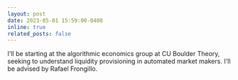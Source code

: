 ```yaml
---
layout: post
date: 2023-05-01 15:59:00-0400
inline: true
related_posts: false
---
```


I'll be starting at the algorithmic economics group at CU Boulder Theory, seeking to understand liquidity provisioning in automated market makers. I'll be advised by Rafael Frongillo.
